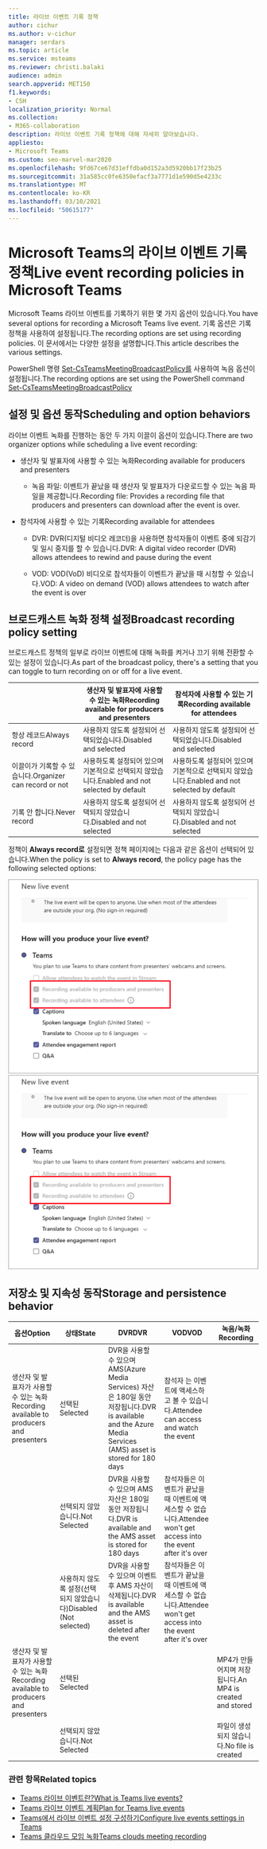 ```yaml
---
title: 라이브 이벤트 기록 정책
author: cichur
ms.author: v-cichur
manager: serdars
ms.topic: article
ms.service: msteams
ms.reviewer: christi.balaki
audience: admin
search.appverid: MET150
f1.keywords:
- CSH
localization_priority: Normal
ms.collection:
- M365-collaboration
description: 라이브 이벤트 기록 정책에 대해 자세히 알아보습니다.
appliesto:
- Microsoft Teams
ms.custom: seo-marvel-mar2020
ms.openlocfilehash: 9fd67ce67d31effdba0d152a3d5920bb17f23b25
ms.sourcegitcommit: 31a585cc0fe6350efacf3a7771d1e590d5e4233c
ms.translationtype: MT
ms.contentlocale: ko-KR
ms.lasthandoff: 03/10/2021
ms.locfileid: "50615177"
---
```

# <a name="live-event-recording-policies-in-microsoft-teams"></a><span data-ttu-id="2339a-103">Microsoft Teams의 라이브 이벤트 기록 정책</span><span class="sxs-lookup"><span data-stu-id="2339a-103">Live event recording policies in Microsoft Teams</span></span>

<span data-ttu-id="2339a-104">Microsoft Teams 라이브 이벤트를 기록하기 위한 몇 가지 옵션이 있습니다.</span><span class="sxs-lookup"><span data-stu-id="2339a-104">You have several options for recording a Microsoft Teams live event.</span></span> <span data-ttu-id="2339a-105">기록 옵션은 기록 정책을 사용하여 설정됩니다.</span><span class="sxs-lookup"><span data-stu-id="2339a-105">The recording options are set using recording policies.</span></span> <span data-ttu-id="2339a-106">이 문서에서는 다양한 설정을 설명합니다.</span><span class="sxs-lookup"><span data-stu-id="2339a-106">This article describes the various settings.</span></span>

<span data-ttu-id="2339a-107">PowerShell 명령 [Set-CsTeamsMeetingBroadcastPolicy를](https://docs.microsoft.com/powershell/module/skype/set-csteamsmeetingbroadcastpolicy?view=skype-ps) 사용하여 녹음 옵션이 설정됩니다.</span><span class="sxs-lookup"><span data-stu-id="2339a-107">The recording options are set using the PowerShell command [Set-CsTeamsMeetingBroadcastPolicy](https://docs.microsoft.com/powershell/module/skype/set-csteamsmeetingbroadcastpolicy?view=skype-ps)</span></span>

## <a name="scheduling-and-option-behaviors"></a><span data-ttu-id="2339a-108">설정 및 옵션 동작</span><span class="sxs-lookup"><span data-stu-id="2339a-108">Scheduling and option behaviors</span></span>

<span data-ttu-id="2339a-109">라이브 이벤트 녹화를 진행하는 동안 두 가지 이끌이 옵션이 있습니다.</span><span class="sxs-lookup"><span data-stu-id="2339a-109">There are two organizer options while scheduling a live event recording:</span></span>

- <span data-ttu-id="2339a-110">생산자 및 발표자에 사용할 수 있는 녹화</span><span class="sxs-lookup"><span data-stu-id="2339a-110">Recording available for producers and presenters</span></span>

  - <span data-ttu-id="2339a-111">녹음 파일: 이벤트가 끝났을 때 생산자 및 발표자가 다운로드할 수 있는 녹음 파일을 제공합니다.</span><span class="sxs-lookup"><span data-stu-id="2339a-111">Recording file: Provides a recording file that producers and presenters can download after the event is over.</span></span>

- <span data-ttu-id="2339a-112">참석자에 사용할 수 있는 기록</span><span class="sxs-lookup"><span data-stu-id="2339a-112">Recording available for attendees</span></span>

  - <span data-ttu-id="2339a-113">DVR: DVR(디지털 비디오 레코더)을 사용하면 참석자들이 이벤트 중에 되감기 및 일시 중지를 할 수 있습니다.</span><span class="sxs-lookup"><span data-stu-id="2339a-113">DVR: A digital video recorder (DVR) allows attendees to rewind and pause during the event</span></span>

  - <span data-ttu-id="2339a-114">VOD: VOD(VoD) 비디오로 참석자들이 이벤트가 끝났을 때 시청할 수 있습니다.</span><span class="sxs-lookup"><span data-stu-id="2339a-114">VOD: A video on demand (VOD) allows attendees to watch after the event is over</span></span>

## <a name="broadcast-recording-policy-setting"></a><span data-ttu-id="2339a-115">브로드캐스트 녹화 정책 설정</span><span class="sxs-lookup"><span data-stu-id="2339a-115">Broadcast recording policy setting</span></span>

<span data-ttu-id="2339a-116">브로드캐스트 정책의 일부로 라이브 이벤트에 대해 녹화를 켜거나 끄기 위해 전환할 수 있는 설정이 있습니다.</span><span class="sxs-lookup"><span data-stu-id="2339a-116">As part of the broadcast policy, there's a setting that you can toggle to turn recording on or off for a live event.</span></span>

|                                 | <span data-ttu-id="2339a-117">생산자 및 발표자에 사용할 수 있는 녹화</span><span class="sxs-lookup"><span data-stu-id="2339a-117">Recording available for producers and presenters</span></span> | <span data-ttu-id="2339a-118">참석자에 사용할 수 있는 기록</span><span class="sxs-lookup"><span data-stu-id="2339a-118">Recording available for attendees</span></span> |
| ------------------------------- | ---------------------------------------------------- | ------------------------------------- |
| <span data-ttu-id="2339a-119">항상 레코드</span><span class="sxs-lookup"><span data-stu-id="2339a-119">Always record</span></span>               | <span data-ttu-id="2339a-120">사용하지 않도록 설정되어 선택되었습니다.</span><span class="sxs-lookup"><span data-stu-id="2339a-120">Disabled and selected</span></span>                                | <span data-ttu-id="2339a-121">사용하지 않도록 설정되어 선택되었습니다.</span><span class="sxs-lookup"><span data-stu-id="2339a-121">Disabled and selected</span></span>         |
| <span data-ttu-id="2339a-122">이끌이가 기록할 수 있습니다.</span><span class="sxs-lookup"><span data-stu-id="2339a-122">Organizer can record or not</span></span> | <span data-ttu-id="2339a-123">사용하도록 설정되어 있으며 기본적으로 선택되지 않았습니다.</span><span class="sxs-lookup"><span data-stu-id="2339a-123">Enabled and not selected by default</span></span>                  | <span data-ttu-id="2339a-124">사용하도록 설정되어 있으며 기본적으로 선택되지 않았습니다.</span><span class="sxs-lookup"><span data-stu-id="2339a-124">Enabled and not selected by default</span></span>   |
| <span data-ttu-id="2339a-125">기록 안 합니다.</span><span class="sxs-lookup"><span data-stu-id="2339a-125">Never record</span></span>               | <span data-ttu-id="2339a-126">사용하지 않도록 설정되어 선택되지 않았습니다.</span><span class="sxs-lookup"><span data-stu-id="2339a-126">Disabled and not selected</span></span>                            | <span data-ttu-id="2339a-127">사용하지 않도록 설정되어 선택되지 않았습니다.</span><span class="sxs-lookup"><span data-stu-id="2339a-127">Disabled and not selected</span></span>      |

<span data-ttu-id="2339a-128">정책이 **Always record로** 설정되면 정책 페이지에는 다음과 같은 옵션이 선택되어 있습니다.</span><span class="sxs-lookup"><span data-stu-id="2339a-128">When the policy is set to **Always record**, the policy page has the following selected options:</span></span>

<span data-ttu-id="2339a-129">![라이브 이벤트 정책 설정](../media/live-event-recording-policy.png "Microsoft Teams 관리 센터의 라이브 이벤트 정책 설정 스크린샷입니다.")</span><span class="sxs-lookup"><span data-stu-id="2339a-129">![live events policy settings](../media/live-event-recording-policy.png "Screen shot of live events policy settings in the Microsoft Teams admin center")</span></span>

## <a name="storage-and-persistence-behavior"></a><span data-ttu-id="2339a-130">저장소 및 지속성 동작</span><span class="sxs-lookup"><span data-stu-id="2339a-130">Storage and persistence behavior</span></span>

| <span data-ttu-id="2339a-131">옵션</span><span class="sxs-lookup"><span data-stu-id="2339a-131">Option</span></span>                                       | <span data-ttu-id="2339a-132">상태</span><span class="sxs-lookup"><span data-stu-id="2339a-132">State</span></span>   | <span data-ttu-id="2339a-133">DVR</span><span class="sxs-lookup"><span data-stu-id="2339a-133">DVR</span></span>                                                   | <span data-ttu-id="2339a-134">VOD</span><span class="sxs-lookup"><span data-stu-id="2339a-134">VOD</span></span>                                                     | <span data-ttu-id="2339a-135">녹음/녹화</span><span class="sxs-lookup"><span data-stu-id="2339a-135">Recording</span></span>                |
| ------------------------------------------------ | ------------ | --------------------------------------------------------- | ----------------------------------------------------------- | ---------------------------- |
| <span data-ttu-id="2339a-136">생산자 및 발표자가 사용할 수 있는 녹화</span><span class="sxs-lookup"><span data-stu-id="2339a-136">Recording available to producers and presenters</span></span> | <span data-ttu-id="2339a-137">선택된</span><span class="sxs-lookup"><span data-stu-id="2339a-137">Selected</span></span>     | <span data-ttu-id="2339a-138">DVR을 사용할 수 있으며 AMS(Azure Media Services) 자산은 180일 동안 저장됩니다.</span><span class="sxs-lookup"><span data-stu-id="2339a-138">DVR is available and the Azure Media Services (AMS) asset is stored for 180 days</span></span> | <span data-ttu-id="2339a-139">참석자 는 이벤트에 액세스하고 볼 수 있습니다.</span><span class="sxs-lookup"><span data-stu-id="2339a-139">Attendee can access and watch the event</span></span>                     |                              |
|                                                  | <span data-ttu-id="2339a-140">선택되지 않았습니다.</span><span class="sxs-lookup"><span data-stu-id="2339a-140">Not Selected</span></span> | <span data-ttu-id="2339a-141">DVR을 사용할 수 있으며 AMS 자산은 180일 동안 저장됩니다.</span><span class="sxs-lookup"><span data-stu-id="2339a-141">DVR is available and the AMS asset is stored for 180 days</span></span> | <span data-ttu-id="2339a-142">참석자들은 이벤트가 끝났을 때 이벤트에 액세스할 수 없습니다.</span><span class="sxs-lookup"><span data-stu-id="2339a-142">Attendee won't get access into the event after it's over</span></span> |                              |
||<span data-ttu-id="2339a-143">사용하지 않도록 설정(선택되지 않았습니다)</span><span class="sxs-lookup"><span data-stu-id="2339a-143">Disabled (Not selected)</span></span>|<span data-ttu-id="2339a-144">DVR을 사용할 수 있으며 이벤트 후 AMS 자산이 삭제됩니다.</span><span class="sxs-lookup"><span data-stu-id="2339a-144">DVR is available and the AMS asset is deleted after the event</span></span>|<span data-ttu-id="2339a-145">참석자들은 이벤트가 끝났을 때 이벤트에 액세스할 수 없습니다.</span><span class="sxs-lookup"><span data-stu-id="2339a-145">Attendee won't get access into the event after it's over</span></span>||
| <span data-ttu-id="2339a-146">생산자 및 발표자가 사용할 수 있는 녹화</span><span class="sxs-lookup"><span data-stu-id="2339a-146">Recording available to producers and presenters</span></span> | <span data-ttu-id="2339a-147">선택된</span><span class="sxs-lookup"><span data-stu-id="2339a-147">Selected</span></span>     |                                                           |                                                             | <span data-ttu-id="2339a-148">MP4가 만들어지며 저장됩니다.</span><span class="sxs-lookup"><span data-stu-id="2339a-148">An MP4 is created and stored</span></span> |
|                                                  | <span data-ttu-id="2339a-149">선택되지 않았습니다.</span><span class="sxs-lookup"><span data-stu-id="2339a-149">Not Selected</span></span> |                                                           |                                                             | <span data-ttu-id="2339a-150">파일이 생성되지 않습니다.</span><span class="sxs-lookup"><span data-stu-id="2339a-150">No file is created</span></span>           |

### <a name="related-topics"></a><span data-ttu-id="2339a-151">관련 항목</span><span class="sxs-lookup"><span data-stu-id="2339a-151">Related topics</span></span>

- [<span data-ttu-id="2339a-152">Teams 라이브 이벤트란?</span><span class="sxs-lookup"><span data-stu-id="2339a-152">What is Teams live events?</span></span>](what-are-teams-live-events.md)
- [<span data-ttu-id="2339a-153">Teams 라이브 이벤트 계획</span><span class="sxs-lookup"><span data-stu-id="2339a-153">Plan for Teams live events</span></span>](plan-for-teams-live-events.md)
- [<span data-ttu-id="2339a-154">Teams에서 라이브 이벤트 설정 구성하기</span><span class="sxs-lookup"><span data-stu-id="2339a-154">Configure live events settings in Teams</span></span>](configure-teams-live-events.md)
- [<span data-ttu-id="2339a-155">Teams 클라우드 모임 녹화</span><span class="sxs-lookup"><span data-stu-id="2339a-155">Teams clouds meeting recording</span></span>](../cloud-recording.md)

